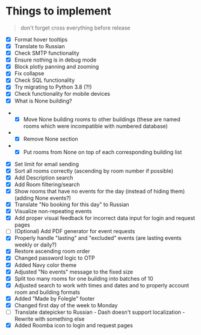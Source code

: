 # Things to implement

> don't forget cross everything before release

- [x] Format hover tooltips
- [x] Translate to Russian
- [x] Check SMTP functionality
- [x] Ensure nothing is in debug mode
- [x] Block plotly panning and zooming
- [x] Fix collapse
- [x] Check SQL functionality
- [x] Try migrating to Python 3.8 (?!)
- [x] Check functionality for mobile devices
- [x] What is None building?
- - [x] Move None building rooms to other buildings (these are named rooms which were incompatible with numbered database)
- - [x] Remove None section
- - [x] Put rooms from None on top of each corresponding building list
- [x] Set limit for email sending
- [x] Sort all rooms correctly (ascending by room number if possible)
- [x] Add Description search
- [x] Add Room filtering/search
- [x] Show rooms that have no events for the day (instead of hiding them) (adding None events?)
- [x] Translate "No booking for this day" to Russian
- [x] Visualize non-repeating events
- [x] Add proper visual feedback for incorrect data input for login and request pages
- [ ] (Optional) Add PDF generator for event requests
- [x] Properly handle "lasting" and "excluded" events (are lasting events weekly or daily?)
- [x] Restore ascending room order
- [x] Changed password logic to OTP
- [x] Added Navy color theme
- [x] Adjusted "No events" message to the fixed size
- [x] Split too many rooms for one building into batches of 10
- [x] Adjusted search to work with times and dates and to properly account room and building formats
- [x] Added "Made by Folegle" footer
- [x] Changed first day of the week to Monday
- [ ] Translate datepicker to Russian - Dash doesn't support localization - Rewrite with something else
- [x] Added Roomba icon to login and request pages

